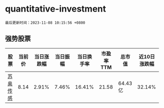 # quantitative-investment

`最后更新时间：2023-11-08 10:15:56 +0800`

## 强势股票

|股票|当前价|当日涨跌幅|当日振幅|当日换手率|市盈率TTM|总市值|近10日涨跌幅|
|----|----|----|----|----|----|----|----|
|[苏奥传感](https://xueqiu.com/S/SZ300507)|8.14|2.91%|7.46%|16.41%|21.58|64.43亿|32.14%|
